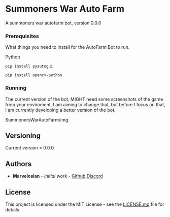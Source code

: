 # Summoners War Auto Farm

A summoners war autofarm bot, version 0.0.0

### Prerequisites

What things you need to install for the AutoFarm Bot to run.

Python 

```
pip install pyautogui
```
```
pip install opencv-python
```

### Running

The current version of the bot, MIGHT need some screenshots of the game from your enviroment, I am aiming to change that, but before I focus on that, I am currently developing a better version of the bot.

SummonersWarAutoFarm/img


## Versioning
Current version = 0.0.0

## Authors

* **Marvelosian** - *Initial work* - [Github](https://github.com/Marvelosian)
[Discord](https://discordapp.com/users/679815168372244480)

## License

This project is licensed under the MIT License - see the [LICENSE.md](LICENSE.md) file for details
